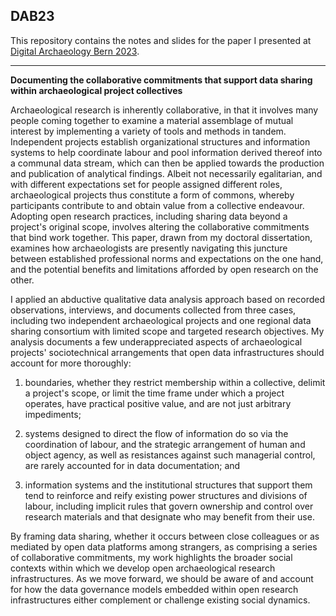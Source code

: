 ## DAB23

This repository contains the notes and slides for the paper I presented at [Digital Archaeology Bern 2023](dab23.archaeological.science/).

---

**Documenting the collaborative commitments that support data sharing within archaeological project collectives**

Archaeological research is inherently collaborative, in that it involves many people coming together to examine a material assemblage of mutual interest by implementing a variety of tools and methods in tandem. Independent projects establish organizational structures and information systems to help coordinate labour and pool information derived thereof into a communal data stream, which can then be applied towards the production and publication of analytical findings. Albeit not necessarily egalitarian, and with different expectations set for people assigned different roles, archaeological projects thus constitute a form of commons, whereby participants contribute to and obtain value from a collective endeavour. Adopting open research practices, including sharing data beyond a project's original scope, involves altering the collaborative commitments that bind work together. This paper, drawn from my doctoral dissertation, examines how archaeologists are presently navigating this juncture between established professional norms and expectations on the one hand, and the potential benefits and limitations afforded by open research on the other.

I applied an abductive qualitative data analysis approach based on recorded observations, interviews, and documents collected from three cases, including two independent archaeological projects and one regional data sharing consortium with limited scope and targeted research objectives. My analysis documents a few underappreciated aspects of archaeological projects' sociotechnical arrangements that open data infrastructures should account for more thoroughly:

1. boundaries, whether they restrict membership within a collective, delimit a project's scope, or limit the time frame under which a project operates, have practical positive value, and are not just arbitrary impediments;

2. systems designed to direct the flow of information do so via the coordination of labour, and the strategic arrangement of human and object agency, as well as resistances against such managerial control, are rarely accounted for in data documentation; and

3. information systems and the institutional structures that support them tend to reinforce and reify existing power structures and divisions of labour, including implicit rules that govern ownership and control over research materials and that designate who may benefit from their use.

By framing data sharing, whether it occurs between close colleagues or as mediated by open data platforms among strangers, as comprising a series of collaborative commitments, my work highlights the broader social contexts within which we develop open archaeological research infrastructures. As we move forward, we should be aware of and account for how the data governance models embedded within open research infrastructures either complement or challenge existing social dynamics.

